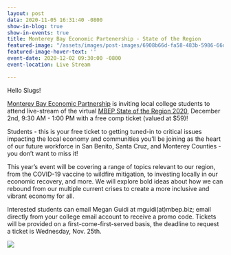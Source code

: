 ```yaml
---
layout: post
data: 2020-11-05 16:31:40 -0800
show-in-blog: true
show-in-events: true
title: Monterey Bay Economic Partenership - State of the Region
featured-image: "/assets/images/post-images/6908b66d-fa58-483b-5986-66dfd271e181_1600_848.jpg"
featured-image-hover-text: ''
event-date: 2020-12-02 09:30:00 -0800
event-location: Live Stream

---
```

Hello Slugs!

[Monterey Bay Economic Partnership](https://gmail.us4.list-manage.com/track/click?u=f9599233814ee84a7eb45320d&id=41a47e4e21&e=f2d5e2e467) is inviting local college students to attend live-stream of the virtual [MBEP State of the Region 2020](https://gmail.us4.list-manage.com/track/click?u=f9599233814ee84a7eb45320d&id=2ab00569ab&e=f2d5e2e467), December 2nd, 9:30 AM - 1:00 PM with a free comp ticket (valued at $59)!

Students - this is your free ticket to getting tuned-in to critical issues impacting the local economy and communities you’ll be joining as the heart of our future workforce in San Benito, Santa Cruz, and Monterey Counties - you don’t want to miss it!

This year’s event will be covering a range of topics relevant to our region, from the COVID-19 vaccine to wildfire mitigation, to investing locally in our economic recovery, and more. We will explore bold ideas about how we can rebound from our multiple current crises to create a more inclusive and vibrant economy for all.

Interested students can email Megan Guidi at mguidi(at)mbep.biz; email directly from your college email account to receive a promo code. Tickets will be provided on a first-come-first-served basis, the deadline to request a ticket is Wednesday, Nov. 25th.

[![](https://s3.amazonaws.com/dntstatic//66508a8d-e20a-49a5-41ba-6f66d4ba6cfd_256_256.png)](https://attendify.co/WX2UbtG)